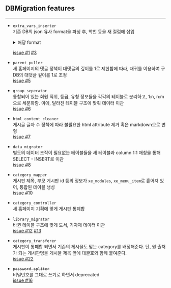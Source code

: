 ## DBMigration features
---
- `extra_vars_inserter`  
    기존 DB의 json 유사 format을 파싱 후, 학번 등을 새 컬럼에 삽입
    
    <details>
    <summary>해당 format</summary>
        <pre>O:8:"stdClass":5:{s:15:"xe_validator_id";s:20:"modules/member/tpl/1";s:11:"birthday_ui";s:10:"1998-09-24";s:21:"__profile_image_exist";s:5:"false";s:12:"phone_number";a:3:{i:0;s:3:"010";i:1;s:4:"1234";i:2;s:4:"5678";}s:13:"studentnumber";s:9:"201712345";}</pre>
    </details>
    
    [issue #1](https://github.com/KEEPER31337/Homepage-DBMigration/issues/1) [#3](https://github.com/KEEPER31337/Homepage-DBMigration/issues/3)

- `parent_puller`  
    새 홈페이지의 댓글 정책이 대댓글의 깊이를 1로 제한함에 따라, 재귀를 이용하여 구 DB의 대댓글 깊이를 1로 조정  
    [issue #5](https://github.com/KEEPER31337/Homepage-DBMigration/issues/5)

- `group_seperator`  
    통합되어 있는 회원 직위, 등급, 유형 정보들을 각각의 테이블로 분리하고, 1:n, n:m으로 세분화함. 이에, 달라진 테이블 구조에 맞춰 데이터 이관  
    [issue #6](https://github.com/KEEPER31337/Homepage-DBMigration/issues/6)

- `html_content_cleaner`  
    게시글 글자 수 정책에 따라 불필요한 html attribute 제거 혹은 markdown으로 변형  
    [issue #7](https://github.com/KEEPER31337/Homepage-DBMigration/issues/7)

- `data_migrator`  
    별도의 데이터 조작이 필요없는 테이블들을 새 테이블과 column 1:1 매칭을 통해 SELECT - INSERT로 이관  
    [issue #8](https://github.com/KEEPER31337/Homepage-DBMigration/issues/8)

- `category_mapper`  
    게시판 제목, 부모 게시판 id 등의 정보가 `xe_modules`, `xe_menu_item`로 흩어져 있어, 통합된 테이블 생성  
    [issue #10](https://github.com/KEEPER31337/Homepage-DBMigration/issues/10)

- `category_controller`  
    새 홈페이지 기획에 맞게 게시판 통폐합
    
- `library_migrator`  
    바뀐 테이블 구조에 맞게 도서, 기자재 데이터 이관  
    [issue #12](https://github.com/KEEPER31337/Homepage-DBMigration/issues/12) [#13](https://github.com/KEEPER31337/Homepage-DBMigration/issues/13)

- `category_transferer`  
    게시판이 통폐합 되면서 기존의 게시물도 맞는 category를 배정해준다. 단, 원 출처가 되는 게시판명을 게시물 제목 앞에 대괄호와 함께 붙여준다.  
    [issue #22](https://github.com/KEEPER31337/Homepage-DBMigration/issues/22)

- ~~`password_spliter`~~  
    비밀번호를 그대로 쓰기로 하면서 deprecated  
    [issue #16](https://github.com/KEEPER31337/Homepage-DBMigration/issues/16)

